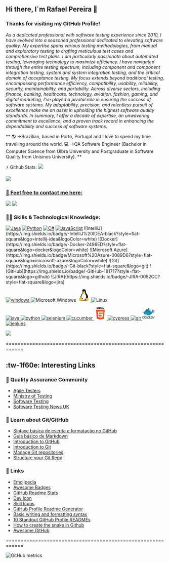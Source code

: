 

##  Hi there, I´m Rafael Pereira 👨
### Thanks for visiting my GitHub Profile!

*As a dedicated professional with software testing experience since 2010, I have evolved into a seasoned professional dedicated to elevating software quality. My expertise spans various testing methodologies, from manual and exploratory testing to crafting meticulous test cases and comprehensive test plans. I am particularly passionate about automated testing, leveraging technology to maximize efficiency.
I have navigated through the entire testing spectrum, including component and component integration testing, system and system integration testing, and the critical domain of acceptance testing. My focus extends beyond traditional testing, encompassing performance efficiency, compatibility, usability, reliability, security, maintainability, and portability.
Across diverse sectors, including finance, banking, healthcare, technology, aviation, fashion, gaming, and digital marketing, I've played a pivotal role in ensuring the success of software systems. My adaptability, precision, and relentless pursuit of excellence make me an asset in upholding the highest software quality standards.
In summary, I offer a decade of expertise, an unwavering commitment to excellence, and a proven track record in enhancing the dependability and success of software systems.*


**
🌎 ->Brazilian, based in Porto, Portugal and I love to spend my time travelling around the world.
💻 ->QA Software Engineer (Bachelor in Computer Science from Ulbra University and Postgraduate in Software Quality from Unisinos University). 
**
<br>

⚡ Github Stats:
  <a href="https://github.com/rcardosopereira">
  <img height="180em" src="https://github-readme-stats.vercel.app/api?username=rcardosopereira&theme=blueberry&include_all_commits=true&count_private=true"/>

  <img height="180em" src="https://github-readme-stats.vercel.app/api/top-langs/?username=rcardosopereira&theme=blueberry&layout=compact&langs_count=7"/>


### 📧 Feel free to contact me here:
<a href = "mailto:rcardosopereira@gmail.com"><img src="https://img.shields.io/badge/-Gmail-%23333?style=for-the-badge&logo=gmail&logoColor=white" target="_blank"></a> <a href="https://www.linkedin.com/in/rcardosopereira" target="_blank"><img src="https://img.shields.io/badge/-LinkedIn-%230077B5?style=for-the-badge&logo=linkedin&logoColor=white" target="_blank"></a> 
<br>
 ### 👨‍💻 Skills & Technological Knowledge:
<p><a href=""><img alt="Java" src="https://custom-icon-badges.herokuapp.com/badge/Java-007396.svg?logo=java&logoColor=white"></a> <a href=""><img alt="Python" src="https://img.shields.io/badge/Python-14354C.svg?logo=python&logoColor=white"></a> <a href=""><img alt="C#" src="https://custom-icon-badges.herokuapp.com/badge/C%23-68217A.svg?logo=cs2&logoColor=white"></a> <a href=""><img alt="JavaScript" src="https://img.shields.io/badge/JavaScript-F7DF1E.svg?logo=javascript&logoColor=black"></a> ![IntelliJ](https://img.shields.io/badge/-IntelliJ%20IDEA-black?style=flat-square&logo=intellij-idea&logoColor=white)
![Docker](https://img.shields.io/badge/-Docker-2496ED?style=flat-square&logo=docker&logoColor=white) ![Microsoft Azure](https://img.shields.io/badge/Microsoft%20Azure-0089D6?style=flat-square&logo=microsoft-azure&logoColor=white) ![Git](https://img.shields.io/badge/-Git-black?style=flat-square&logo=git) ![GitHub](https://img.shields.io/badge/-GitHub-181717?style=flat-square&logo=github) ![JIRA](https://img.shields.io/badge/-JIRA-0052CC?style=flat-square&logo=jira)

<a href="https://www.microsoft.com/pt-pt/" target="_blank" rel="noreferrer"> <img src="https://cdn.jsdelivr.net/gh/devicons/devicon/icons/windows8/windows8-original.svg" alt="windows" width="40" height="40"/> </a> ![Microsoft Windows](https://img.shields.io/badge/Windows-0078D6?style=for-the-badge&logo=windows&logoColor=white) <a href="https://www.linux.org/" target="_blank" rel="noreferrer"> <img src="https://raw.githubusercontent.com/devicons/devicon/master/icons/linux/linux-original.svg" alt="linux" width="40" height="40"/> </a> ![Linux](https://img.shields.io/badge/Linux-FCC624?style=for-the-badge&logo=linux&logoColor=black)

<a href="https://www.java.com" target="_blank" rel="noreferrer"> <img src="https://cdn.jsdelivr.net/gh/devicons/devicon/icons/java/java-original-wordmark.svg" alt="java" width="40" height="40"/> </a> <a href="https://www.python.org" target="_blank" rel="noreferrer"> <img src="https://cdn.jsdelivr.net/gh/devicons/devicon/icons/python/python-original-wordmark.svg" alt="python" width="40" height="40"/> </a><a href="https://www.selenium.dev" target="_blank" rel="noreferrer"> <img src="https://raw.githubusercontent.com/detain/svg-logos/780f25886640cef088af994181646db2f6b1a3f8/svg/selenium-logo.svg" alt="selenium" width="40" height="40"/> </a> <a href="" target="_blank" rel="noreferrer"> <img src="https://cdn.jsdelivr.net/gh/devicons/devicon/icons/cucumber/cucumber-plain.svg" alt="cucumber" width="40" height="40"/> </a> <a href="https://www.w3.org/html/" target="_blank" rel="noreferrer"> <img src="https://raw.githubusercontent.com/devicons/devicon/master/icons/html5/html5-original-wordmark.svg" alt="html5" width="40" height="40"/> </a> <a href="https://www.cypress.io" target="_blank" rel="noreferrer"> <img src="https://raw.githubusercontent.com/simple-icons/simple-icons/6e46ec1fc23b60c8fd0d2f2ff46db82e16dbd75f/icons/cypress.svg" alt="cypress" width="40" height="40"/> </a> <a href="https://git-scm.com/" target="_blank" rel="noreferrer"> <img src="https://www.vectorlogo.zone/logos/git-scm/git-scm-icon.svg" alt="git" width="40" height="40"/> </a> <a href="https://www.docker.com/" target="_blank" rel="noreferrer"> <img src="https://raw.githubusercontent.com/devicons/devicon/master/icons/docker/docker-original-wordmark.svg" alt="docker" width="40" height="40"/> </a> <a href="https://www.jenkins.io" target="_blank" rel="noreferrer"> <img src="https://www.vectorlogo.zone/logos/jenkins/jenkins-icon.svg" alt="jenkins" width="40" height="40"/> </a> 

  <a href="https://skillicons.dev"><img src="https://skillicons.dev/icons?i=idea,java,cs,py,js,selenium,gherkin,maven,jenkins,docker,github,raspberrypi,stackoverflow,aiscript" /></a>


============================================================

## :tw-1f60e: Interesting Links

### 📕 Quality Assurance Community
- [Agile Testers](https://agiletesters.github.io/)
- [Ministry of Testing](https://www.ministryoftesting.com/)
- [Software Testing](https://softwaretesting.news/)
- [Software Testing News UK](https://www.softwaretestingnews.co.uk/)

### 📕 Learn about Git/GitHub
- [Sintaxe básica de escrita e formatação no GitHub](https://docs.github.com/pt/get-started/writing-on-github/getting-started-with-writing-and-formatting-on-github/basic-writing-and-formatting-syntax)
- [Guia básico de Markdown](https://docs.pipz.com/central-de-ajuda/learning-center/guia-basico-de-markdown#open)
- [Introduction to GitHub](https://docs.microsoft.com/en-us/learn/modules/introduction-to-github/)
- [Introduction to Git](https://docs.microsoft.com/en-us/learn/modules/intro-to-git/)
- [Manage Git repositories](https://docs.microsoft.com/en-us/learn/modules/manage-git-repositories/)
- [Structure your Git Repo](https://docs.microsoft.com/en-us/learn/modules/structure-your-git-repo/)

### 📕 Links
- [Emojipedia](https://emojipedia.org/)
- [Awesome Badges](https://dev.to/envoy_/150-badges-for-github-pnk)
- [GitHub Readme Stats](https://github.com/anuraghazra/github-readme-stats)
- [Dev Icon](https://devicon.dev/)
- [Skill Icons](https://skillicons.dev/)
- [GitHub Profile Readme Generator](https://arturssmirnovs.github.io/github-profile-readme-generator/)
- [Basic writing and formatting syntax](https://docs.github.com/en/get-started/writing-on-github/getting-started-with-writing-and-formatting-on-github/basic-writing-and-formatting-syntax)
- [10 Standout GitHub Profile READMEs](https://dev.to/github/10-standout-github-profile-readmes-h2o)
- [How to create the snake in Github](https://www.instagram.com/p/CPjUBhXDNEE/)
- [Awesome GitHub](https://github.com/abhisheknaiidu/awesome-github-profile-readme)

============================================================




![GitHub metrics](https://metrics.lecoq.io/rcardosopereira)  



<!--
**rcardosopereira/rcardosopereira** is a ✨ _special_ ✨ repository because its `README.md` (this file) appears on your GitHub profile.

Here are some ideas to get you started:

- 🔭 I’m currently working on ...
- 🌱 I’m currently learning ...
- 👯 I’m looking to collaborate on ...
- 🤔 I’m looking for help with ...
- 💬 Ask me about ...
- 📫 How to reach me: ...
- 😄 Pronouns: ...
- ⚡ Fun fact: ...

 ![Github stats](https://github-readme-stats.vercel.app/api?username=rcardosopereira&show_icons=true&include_all_commits=true&count_private=true)
 ![Github stats](https://github-readme-stats.vercel.app/api/top-langs/?username=rcardosopereira&layout=compact&langs_count=7)
 Example:
 
    <a href="https://github.com/search?q=user%3ADenverCoder1+language%3Acsharp"><img alt="C#" src="https://custom-icon-badges.herokuapp.com/badge/C%23-68217A.svg?logo=cs2&logoColor=white"></a>
-->


